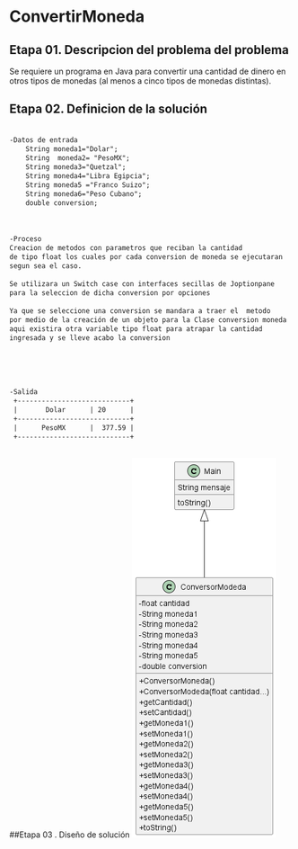 # ConvertirMoneda
## Etapa 01. Descripcion del problema  del problema 
Se requiere un programa en Java para convertir una cantidad de dinero en otros tipos de monedas (al menos a cinco tipos de monedas distintas). 
## Etapa 02. Definicion de la solución

~~~

-Datos de entrada
    String moneda1="Dolar";
    String  moneda2= "PesoMX";
    String moneda3="Quetzal";
    String moneda4="Libra Egipcia";
    String moneda5 ="Franco Suizo";
    String moneda6="Peso Cubano";
    double conversion;



-Proceso
Creacion de metodos con parametros que reciban la cantidad
de tipo float los cuales por cada conversion de moneda se ejecutaran
segun sea el caso.

Se utilizara un Switch case con interfaces secillas de Joptionpane
para la seleccion de dicha conversion por opciones 

Ya que se seleccione una conversion se mandara a traer el  metodo 
por medio de la creación de un objeto para la Clase conversion moneda
aqui existira otra variable tipo float para atrapar la cantidad ingresada y se lleve acabo la conversion   





-Salida
 +----------------------------+
 |       Dolar      | 20      | 
 +----------------------------+
 |      PesoMX      |  377.59 |     
 +----------------------------+
 
 ~~~
 
 ##Etapa 03 . Diseño de solución
 ![](https://github.com/Cristopher2023/ConvertirMoneda/blob/master/Diagrama%20de%20Clases.png)
